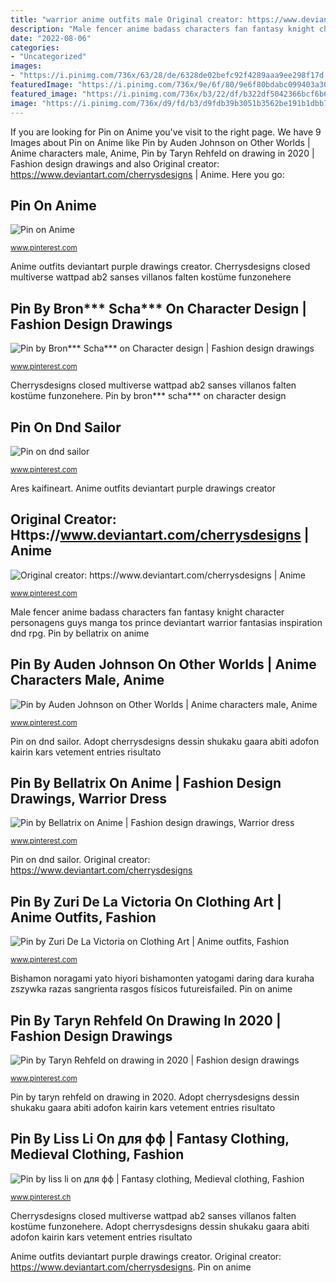 ```yaml
---
title: "warrior anime outfits male Original creator: https://www.deviantart.com/cherrysdesigns"
description: "Male fencer anime badass characters fan fantasy knight character personagens guys manga tos prince deviantart warrior fantasias inspiration dnd rpg"
date: "2022-08-06"
categories:
- "Uncategorized"
images:
- "https://i.pinimg.com/736x/63/28/de/6328de02befc92f4289aaa9ee298f17d.jpg"
featuredImage: "https://i.pinimg.com/736x/9e/6f/80/9e6f80bdabc099403a308fc1bb14fae0.jpg"
featured_image: "https://i.pinimg.com/736x/b3/22/df/b322df5042366bcf6b6abcdf1969c639.jpg"
image: "https://i.pinimg.com/736x/d9/fd/b3/d9fdb39b3051b3562be191b1dbb7adf6--bishamon-noragami-noragami-anime.jpg"
---
```


If you are looking for Pin on Anime you've visit to the right page. We have 9 Images about Pin on Anime like Pin by Auden Johnson on Оther Worlds | Anime characters male, Anime, Pin by Taryn Rehfeld on drawing in 2020 | Fashion design drawings and also Original creator: https://www.deviantart.com/cherrysdesigns | Anime. Here you go:

## Pin On Anime

![Pin on Anime](https://i.pinimg.com/736x/d9/fd/b3/d9fdb39b3051b3562be191b1dbb7adf6--bishamon-noragami-noragami-anime.jpg "Male fencer anime badass characters fan fantasy knight character personagens guys manga tos prince deviantart warrior fantasias inspiration dnd rpg")

<small>www.pinterest.com</small>

Anime outfits deviantart purple drawings creator. Cherrysdesigns closed multiverse wattpad ab2 sanses villanos falten kostüme funzonehere

## Pin By Bron*** Scha*** On Character Design | Fashion Design Drawings

![Pin by Bron*** Scha*** on Character design | Fashion design drawings](https://i.pinimg.com/736x/b3/22/df/b322df5042366bcf6b6abcdf1969c639.jpg "Anime outfits deviantart purple drawings creator")

<small>www.pinterest.com</small>

Cherrysdesigns closed multiverse wattpad ab2 sanses villanos falten kostüme funzonehere. Pin by bron*** scha*** on character design

## Pin On Dnd Sailor

![Pin on dnd sailor](https://i.pinimg.com/736x/9e/6f/80/9e6f80bdabc099403a308fc1bb14fae0.jpg "Pin by auden johnson on оther worlds")

<small>www.pinterest.com</small>

Ares kaifineart. Anime outfits deviantart purple drawings creator

## Original Creator: Https://www.deviantart.com/cherrysdesigns | Anime

![Original creator: https://www.deviantart.com/cherrysdesigns | Anime](https://i.pinimg.com/736x/34/41/09/344109b826dc69d23ac8a47ef05479fb--purple-outfits-anime-outfits.jpg "Outfit anime cherrysdesigns drawing deviantart adopt outfits dress clothes closed auction drawings cool clothing roupas fantasy sketches character drow dark")

<small>www.pinterest.com</small>

Male fencer anime badass characters fan fantasy knight character personagens guys manga tos prince deviantart warrior fantasias inspiration dnd rpg. Pin by bellatrix on anime

## Pin By Auden Johnson On Оther Worlds | Anime Characters Male, Anime

![Pin by Auden Johnson on Оther Worlds | Anime characters male, Anime](https://i.pinimg.com/originals/2a/ae/b2/2aaeb203bff193cd9a57875035e2dae7.jpg "Pin by liss li on для фф")

<small>www.pinterest.com</small>

Pin on dnd sailor. Adopt cherrysdesigns dessin shukaku gaara abiti adofon kairin kars vetement entries risultato

## Pin By Bellatrix On Anime | Fashion Design Drawings, Warrior Dress

![Pin by Bellatrix on Anime | Fashion design drawings, Warrior dress](https://i.pinimg.com/736x/21/aa/5f/21aa5f1f7b8754d4b2d4b5aa2ff943ad.jpg "Anime outfits deviantart purple drawings creator")

<small>www.pinterest.com</small>

Pin on dnd sailor. Original creator: https://www.deviantart.com/cherrysdesigns

## Pin By Zuri De La Victoria On Clothing Art | Anime Outfits, Fashion

![Pin by Zuri De La Victoria on Clothing Art | Anime outfits, Fashion](https://i.pinimg.com/736x/63/28/de/6328de02befc92f4289aaa9ee298f17d.jpg "Adopt cherrysdesigns dessin shukaku gaara abiti adofon kairin kars vetement entries risultato")

<small>www.pinterest.com</small>

Bishamon noragami yato hiyori bishamonten yatogami daring dara kuraha zszywka razas sangrienta rasgos físicos futureisfailed. Pin on anime

## Pin By Taryn Rehfeld On Drawing In 2020 | Fashion Design Drawings

![Pin by Taryn Rehfeld on drawing in 2020 | Fashion design drawings](https://i.pinimg.com/736x/db/cf/42/dbcf423dcae331341a3c354295e101c2.jpg "Outfit anime cherrysdesigns drawing deviantart adopt outfits dress clothes closed auction drawings cool clothing roupas fantasy sketches character drow dark")

<small>www.pinterest.com</small>

Pin by taryn rehfeld on drawing in 2020. Adopt cherrysdesigns dessin shukaku gaara abiti adofon kairin kars vetement entries risultato

## Pin By Liss Li On для фф | Fantasy Clothing, Medieval Clothing, Fashion

![Pin by liss li on для фф | Fantasy clothing, Medieval clothing, Fashion](https://i.pinimg.com/736x/1a/8e/d1/1a8ed1137eb2ed170b7eb0203b6e948f.jpg "Cherrysdesigns closed multiverse wattpad ab2 sanses villanos falten kostüme funzonehere")

<small>www.pinterest.ch</small>

Cherrysdesigns closed multiverse wattpad ab2 sanses villanos falten kostüme funzonehere. Adopt cherrysdesigns dessin shukaku gaara abiti adofon kairin kars vetement entries risultato

Anime outfits deviantart purple drawings creator. Original creator: https://www.deviantart.com/cherrysdesigns. Pin on anime
